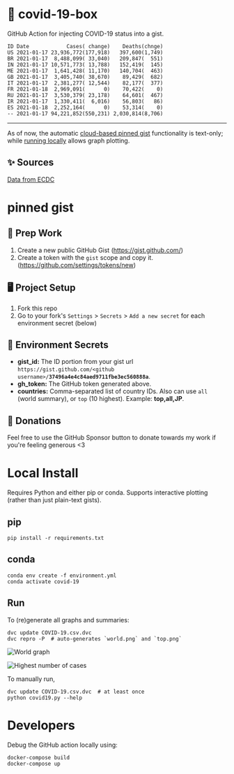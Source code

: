 # 🏥 covid-19-box

GitHub Action for injecting COVID-19 status into a gist.

```
ID Date            Cases( change)    Deaths(chnge)
US 2021-01-17 23,936,772(177,918)   397,600(1,749)
BR 2021-01-17  8,488,099( 33,040)   209,847(  551)
IN 2021-01-17 10,571,773( 13,788)   152,419(  145)
ME 2021-01-17  1,641,428( 11,170)   140,704(  463)
GB 2021-01-17  3,405,740( 38,670)    89,429(  682)
IT 2021-01-17  2,381,277( 12,544)    82,177(  377)
FR 2021-01-18  2,969,091(      0)    70,422(    0)
RU 2021-01-17  3,530,379( 23,178)    64,601(  467)
IR 2021-01-17  1,330,411(  6,016)    56,803(   86)
ES 2021-01-18  2,252,164(      0)    53,314(    0)
-- 2021-01-17 94,221,852(550,231) 2,030,814(8,706)
```

---

As of now, the automatic [cloud-based pinned gist](#pinned-gist) functionality is text-only;
while [running locally](#local-install) allows graph plotting.

## ✨ Sources

[Data from ECDC](https://www.ecdc.europa.eu/en/publications-data/download-todays-data-geographic-distribution-covid-19-cases-worldwide)

# pinned gist

## 🎒 Prep Work
1. Create a new public GitHub Gist (https://gist.github.com/)
1. Create a token with the `gist` scope and copy it. (https://github.com/settings/tokens/new)

## 🖥 Project Setup
1. Fork this repo
1. Go to your fork's `Settings` > `Secrets` > `Add a new secret` for each environment secret (below)

## 🤫 Environment Secrets
- **gist_id:** The ID portion from your gist url `https://gist.github.com/<github username>/`**`37496a4e4c84aed9711fbe3ec560888a`**.
- **gh_token:** The GitHub token generated above.
- **countries:** Comma-separated list of country IDs. Also can use `all` (world summary), or `top` (10 highest). Example: **top,all,JP**.

## 💸 Donations

Feel free to use the GitHub Sponsor button to donate towards my work if you're feeling generous <3

# Local Install

Requires Python and either pip or conda. Supports interactive plotting (rather than just plain-text gists).

## pip

```
pip install -r requirements.txt
```

## conda

```
conda env create -f environment.yml
conda activate covid-19
```

## Run

To (re)generate all graphs and summaries:

```
dvc update COVID-19.csv.dvc
dvc repro -P  # auto-generates `world.png` and `top.png`
```

![World graph](world.png)

![Highest number of cases](top.png)

To manually run,

```
dvc update COVID-19.csv.dvc  # at least once
python covid19.py --help
```

# Developers

Debug the GitHub action locally using:

```
docker-compose build
docker-compose up
```
